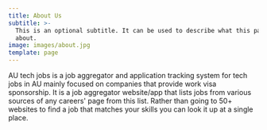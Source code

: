 ```yaml
---
title: About Us
subtitle: >-
  This is an optional subtitle. It can be used to describe what this page is
  about.
image: images/about.jpg
template: page
---
```

AU tech jobs is a job aggregator and application tracking system for tech jobs in AU mainly focused on companies that provide work visa sponsorship. It is a job aggregator website/app that lists jobs from various sources of any careers' page from this list. Rather than going to 50+ websites to find a job that matches your skills you can look it up at a single place.